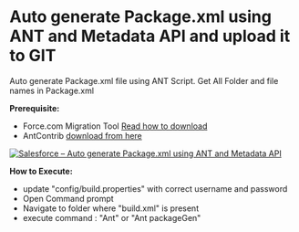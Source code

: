 # Auto generate Package.xml using ANT and Metadata API and upload it to GIT

Auto generate Package.xml file using ANT Script. Get All Folder and file names in Package.xml

**Prerequisite:**
* Force.com Migration Tool [Read how to download](http://www.salesforce.com/us/developer/docs/daas/Content/forcemigrationtool_install.htm)
* AntContrib [download from here](http://mvnrepository.com/artifact/ant-contrib/ant-contrib/1.0b3)

 [![Salesforce – Auto generate Package.xml using ANT and Metadata API](http://img.youtube.com/vi/CPMLkX4ewuk/0.jpg)](https://www.youtube.com/watch?v=CPMLkX4ewuk)

**How to Execute:**
* update "config/build.properties" with correct username and password
* Open Command prompt
* Navigate to folder where "build.xml" is present
*  execute command : "Ant" or "Ant packageGen"

